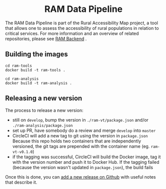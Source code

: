 <h1 align="center">RAM Data Pipeline</h1>

The RAM Data Pipeline is part of the Rural Accessibility Map project, a tool that allows one to assess the accessibility of rural populations in relation to critical services. For more information and an overview of related repositories, please see [RAM Backend](https://github.com/WorldBank-Transport/ram-backend) .

## Building the images

```
cd ram-tools
docker build -t ram-tools .
```

```
cd ram-analysis
docker build -t ram-analysis .
```

## Releasing a new version
The process to release a new version:

- still on `develop`, bump the version in `./ram-vt/package.json` and/or `./ram-analysis/package.json`
- set up PR, have somebody do a review and merge `develop` into `master`
- CircleCI will add a new tag to git using the version in `package.json`  
Because this repo holds two containers that are independently versioned, the git tags are prepended with the container name (eg. `ram-vt-v0.1.0`)
- if the tagging was successful, CircleCI will build the Docker image, tag it with the version number and push it to Docker Hub. If the tagging failed (because the version wasn't updated in `package.json`), the build fails

Once this is done, you can [add a new release on Github](https://github.com/WorldBank-Transport/ram-datapipeline/releases/new) with useful notes that describe it.